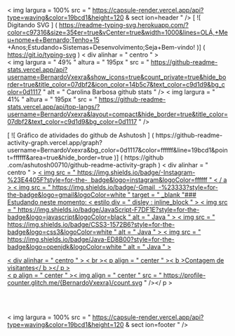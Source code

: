< img  largura = 100%  src = " https://capsule-render.vercel.app/api?type=waving&color=19bcd1&height=120 & sect ion=header " />
[ ![ Digitando SVG ] ( https://readme-typing-svg.herokuapp.com/?color=c97316&size=35¢er=true&vCenter=true&width=1000&lines=OLÁ,+Meu+nome+é+Bernardo;Tenho+15 +Anos;Estudando+Sistemas+Desenvolvimento;Seja+Bem-vindo! )] ( https://git.io/typing-svg )
< div  alinhar = " centro " >  
  < img  largura = " 49% "  altura = " 195px "  src = " https://github-readme-stats.vercel.app/api?username=BernardoVxexra&show_icons=true&count_private=true&hide_border=true&title_color=07dbf2&icon_color=14b5c7&text_color=c9d1d9&bg_color=0d1117 "  alt = " Carolina Barbosa github stats " />
  < img  largura = " 41% "  altura = " 195px "  src = " https://github-readme-stats.vercel.app/api/top-langs/?username=BernardoVxexra&layout=compact&hide_border=true&title_color=07dbf2&text_color=c9d1d9&bg_color=0d1117 " />
</div>​​
[ ![ Gráfico de atividades do github de Ashutosh ] ( https://github-readme-activity-graph.vercel.app/graph?username=BernardoVxexra&bg_color=0d1117&color=ffffff&line=19bcd1&point=ffffff&area=true&hide_border=true )] ( https://github .com/ashutosh00710/github-readme-activity-graph )
< div  alinhar = " centro " >
<a href = " https://instagram.com/bernardovxexra " target = " _blank " > < img src = " https://img.shields.io/badge/-Instagram-%23E4405F?style=for-the-​ ​​​​​​​​​ ​badge&logo=instagram&logoColor=ffffff " < / a >  
<a href = " https://mail.google.com/mail/u/1/#search/bernardovyeyragmail.com " > < img src = " https://img.shields.io/badge/-Gmail​ ​​​​ ​-%23333?style=for-the-badge&logo=gmail&logoColor=white " target = " _blank " </ a >  
</div>​​
### Estudando neste momento:
< estilo div  = " disley : inline_block " >
< img  src = " https://img.shields.io/badge/JavaScript-F7DF1E?style=for-the-badge&logo=javascript&logoColor=black "  alt = " Java " >
< img  src = " https://img.shields.io/badge/CSS3-1572B6?style=for-the-badge&logo=css3&logoColor=white "  alt = " Java " >
< img  src = " https://img.shields.io/badge/Java-ED8B00?style=for-the-badge&logo=openjdk&logoColor=white "  alt = " Java " >
</div>​​

< div  alinhar = " centro " >
< br >< p  align = " center " >< b >Contagem de visitantes</ b ></ p >  
< p  align = " center " >< img  align = " center "  src = " https://profile-counter.glitch.me/{BernardoVxexra}/count.svg " /></ p >
<br>​​
</div>​​


< img  largura = 100%  src = " https://capsule-render.vercel.app/api?type=waving&color=19bcd1&height=120 & sect ion=footer " />

